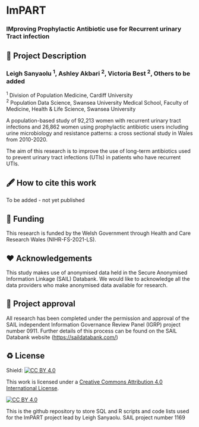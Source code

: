 # ImPART
### IMproving Prophylactic Antibiotic use for Recurrent urinary Tract infection

## 📝 Project Description

### Leigh Sanyaolu <sup>1</sup>, Ashley Akbari <sup>2</sup>, Victoria Best <sup>2</sup>, Others to be added

<sup>1</sup> Division of Population Medicine, Cardiff University <br>
<sup>2</sup> Population Data Science, Swansea University Medical School, Faculty of Medicine, Health & Life Science, Swansea University <br>

A population-based study of 92,213 women with recurrent urinary tract infections and 26,862 women using prophylactic antibiotic users including urine microbiology and resistance patterns: a cross sectional study in Wales from 2010-2020.

The aim of this research is to improve the use of long-term antibiotics used to prevent urinary tract infections (UTIs) in patients who have recurrent UTIs.

## 🖋 How to cite this work

To be added - not yet published

## 📃 Funding

This research is funded by the Welsh Government through Health and Care Research Wales (NIHR-FS-2021-LS). 

## ❤ Acknowledgements

This study makes use of anonymised data held in the Secure Anonymised Information Linkage (SAIL) Databank. We would like to acknowledge all the data providers who make anonymised data available for research.

## 🤝 Project approval

All research has been completed under the permission and approval of the SAIL independent Information Governance Review Panel (IGRP) project number 0911. Further details of this process can be found on the SAIL Databank website (https://saildatabank.com/)

## ♻️ License

Shield: [![CC BY 4.0][cc-by-shield]][cc-by]

This work is licensed under a
[Creative Commons Attribution 4.0 International License][cc-by].

[![CC BY 4.0][cc-by-image]][cc-by]

[cc-by]: http://creativecommons.org/licenses/by/4.0/
[cc-by-image]: https://i.creativecommons.org/l/by/4.0/88x31.png
[cc-by-shield]: https://img.shields.io/badge/License-CC%20BY%204.0-lightgrey.svg

This is the github repository to store SQL and R scripts and code lists used for the ImPART project lead by Leigh Sanyaolu.
SAIL project number 1169
